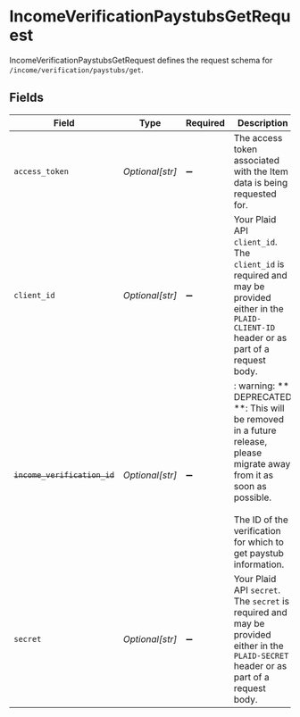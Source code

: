 # IncomeVerificationPaystubsGetRequest

IncomeVerificationPaystubsGetRequest defines the request schema for `/income/verification/paystubs/get`.


## Fields

| Field                                                                                                                                                                                     | Type                                                                                                                                                                                      | Required                                                                                                                                                                                  | Description                                                                                                                                                                               |
| ----------------------------------------------------------------------------------------------------------------------------------------------------------------------------------------- | ----------------------------------------------------------------------------------------------------------------------------------------------------------------------------------------- | ----------------------------------------------------------------------------------------------------------------------------------------------------------------------------------------- | ----------------------------------------------------------------------------------------------------------------------------------------------------------------------------------------- |
| `access_token`                                                                                                                                                                            | *Optional[str]*                                                                                                                                                                           | :heavy_minus_sign:                                                                                                                                                                        | The access token associated with the Item data is being requested for.                                                                                                                    |
| `client_id`                                                                                                                                                                               | *Optional[str]*                                                                                                                                                                           | :heavy_minus_sign:                                                                                                                                                                        | Your Plaid API `client_id`. The `client_id` is required and may be provided either in the `PLAID-CLIENT-ID` header or as part of a request body.                                          |
| ~~`income_verification_id`~~                                                                                                                                                              | *Optional[str]*                                                                                                                                                                           | :heavy_minus_sign:                                                                                                                                                                        | : warning: ** DEPRECATED **: This will be removed in a future release, please migrate away from it as soon as possible.<br/><br/>The ID of the verification for which to get paystub information. |
| `secret`                                                                                                                                                                                  | *Optional[str]*                                                                                                                                                                           | :heavy_minus_sign:                                                                                                                                                                        | Your Plaid API `secret`. The `secret` is required and may be provided either in the `PLAID-SECRET` header or as part of a request body.                                                   |